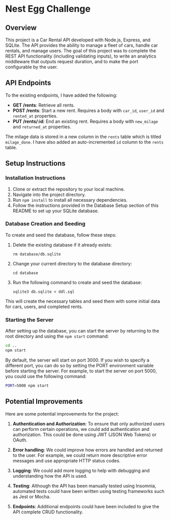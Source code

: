 # Nest Egg Challenge

## Overview

This project is a Car Rental API developed with Node.js, Express, and SQLite. The API provides the ability to manage a fleet of cars, handle car rentals, and manage users. The goal of this project was to complete the REST API functionality (including validating inputs), to write an analytics middleware that outputs request duration, and to make the port configurable by the user.

## API Endpoints

To the existing endpoints, I have added the following:

- **GET /rents**: Retrieve all rents.
- **POST /rents**: Start a new rent. Requires a body with `car_id`, `user_id` and `rented_at` properties.
- **PUT /rents/:id**: End an existing rent. Requires a body with `new_milage` and `returned_at` properties.

The milage data is stored in a new column in the `rents` table which is titled `milage_done`. I have also added an auto-incremented `id` column to the `rents` table.

## Setup Instructions

### Installation Instructions

1. Clone or extract the repository to your local machine.
2. Navigate into the project directory.
3. Run `npm install` to install all necessary dependencies.
4. Follow the instructions provided in the Database Setup section of this README to set up your SQLite database.

### Database Creation and Seeding

To create and seed the database, follow these steps:

1. Delete the existing database if it already exists:

   ```
   rm database/db.sqlite
   ```

2. Change your current directory to the database directory:

   ```
   cd database
   ```

3. Run the following command to create and seed the database:
   ```
   sqlite3 db.sqlite < ddl.sql
   ```

This will create the necessary tables and seed them with some initial data for cars, users, and completed rents.

### Starting the Server

After setting up the database, you can start the server by returning to the root directory and using the `npm start` command:

```bash
cd ..
npm start
```

By default, the server will start on port 3000. If you wish to specify a different port, you can do so by setting the PORT environment variable before starting the server. For example, to start the server on port 5000, you could use the following command:

```bash
PORT=5000 npm start
```

## Potential Improvements

Here are some potential improvements for the project:

1. **Authentication and Authorization**: To ensure that only authorized users can perform certain operations, we could add authentication and authorization. This could be done using JWT (JSON Web Tokens) or OAuth.

2. **Error handling**: We could improve how errors are handled and returned to the user. For example, we could return more descriptive error messages and use appropriate HTTP status codes.

3. **Logging**: We could add more logging to help with debugging and understanding how the API is used.

4. **Testing**: Although the API has been manually tested using Insomnia, automated tests could have been written using testing frameworks such as Jest or Mocha.

5. **Endpoints**: Additional endpoints could have been included to give the API complete CRUD functionality.
